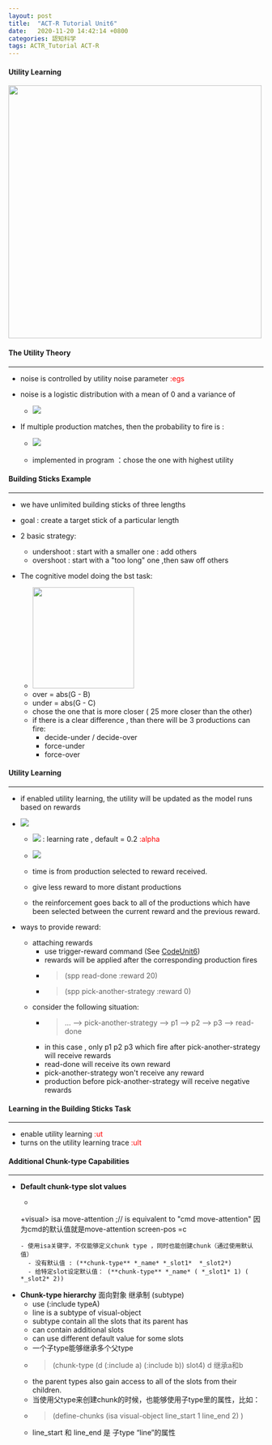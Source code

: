 ```yaml
---
layout: post
title:  "ACT-R Tutorial Unit6"
date:   2020-11-20 14:42:14 +0800
categories: 認知科学
tags: ACTR_Tutorial ACT-R
---
```

#### Utility Learning
<img src="{{site.baseurl}}/assets/figs/post-20-11-20/bst.gif" width="500px">

#### The Utility Theory
___
- noise is controlled by utility noise parameter <span style="color:red">:egs</span>
- noise is a logistic distribution with a mean of 0 and a variance of

	- <img src="https://latex.codecogs.com/svg.latex?\Large&space;\sigma^2 = \frac{\pi^2}{3}s^2" />

- If multiple production matches, then the probability to fire is :

	- <img src="https://latex.codecogs.com/svg.latex?\Large&space;Probability(i) = \frac{e^{U_i / \sqrt{2}s}}{\sum_j{e^{U_j / \sqrt{2}s}}}" />

    - implemented in program ：chose the one with highest utility

#### Building Sticks Example
___
  - we have unlimited building sticks of three lengths
  - goal :  create a target stick of a particular length
  - 2 basic strategy:
    - undershoot : start with a smaller one : add others
    - overshoot : start with a "too long" one ,then saw off others

- The cognitive model doing the bst task:
	- <img src="{{site.baseurl}}/assets/figs/post-20-11-20/bst.gif" width="200px">
	- over  = abs(G - B)
	- under = abs(G - C)
	- chose the one that is more closer ( 25 more closer than the other)
    - if there is a clear difference , than there will be 3 productions can fire:
      - decide-under / decide-over
      - force-under
      - force-over

#### Utility Learning
___
- if enabled utility learning, the utility will be updated as the model runs based on rewards
- <img src="https://latex.codecogs.com/svg.latex?\Large&space;U_i(n) = U_i(n-1) + \alpha (R_i(n) - U_i(n-1))" />

  - <img src="https://latex.codecogs.com/svg.latex?\Large&space;\alpha" /> : learning rate  ,  default  = 0.2  <span style="color:red">:alpha</span>

  - <img src="https://latex.codecogs.com/svg.latex?\Large&space;R_i(n) = reward - time" />
  - time is from production selected to reward received.

  - give less reward to more distant productions
  - the reinforcement goes back to all of the productions which have been selected between the current reward and the previous reward.

- ways to provide reward:
	- attaching rewards
		- use trigger-reward command (See [CodeUnit6](link))
		- rewards will be applied after the corresponding production fires
		- > (spp read-done :reward 20)
		- > (spp pick-another-strategy :reward 0)
	- consider the following situation:
      - > ...  --> pick-another-strategy  --> p1 --> p2 --> p3 --> read-done
      - in this case , only p1 p2 p3 which fire after pick-another-strategy will receive rewards
      - read-done will receive its own reward
      - pick-another-strategy won't receive any reward
      - production before pick-another-strategy  will receive negative rewards

#### Learning in the Building Sticks Task
___
  - enable utility learning  <span style="color:red">:ut</span>
  - turns on the utility learning trace  <span style="color:red">:ult</span>

#### Additional Chunk-type Capabilities
___
-  **Default chunk-type slot values**
	- ```lisp
	+visual>
   		isa move-attention    ;// is equivalent to "cmd move-attention" 因为cmd的默认值就是move-attention
   		screen-pos =c
	```
    - 使用isa关键字，不仅能够定义chunk type ，同时也能创建chunk（通过使用默认值）
      - 没有默认值 : (**chunk-type** *_name* *_slot1*  *_slot2*)
      - 给特定slot设定默认值： (**chunk-type** *_name* ( *_slot1* 1) ( *_slot2* 2))

- **Chunk-type hierarchy** 面向對象 继承制 (subtype)
	- use (:include typeA)
	- line is a subtype of visual-object
	- subtype contain all the slots that its parent has
	- can contain additional slots
	- can use different default value for some slots
	- 一个子type能够继承多个父type
	- > (chunk-type (d (:include a) (:include b)) slot4)   d 继承a和b
	- the parent types also gain access to all of the slots from their children.
	- 当使用父type来创建chunk的时候，也能够使用子type里的属性，比如：
	- > (define-chunks (isa visual-object line_start 1 line_end 2) )
	- line_start 和 line_end 是 子type “line”的属性
